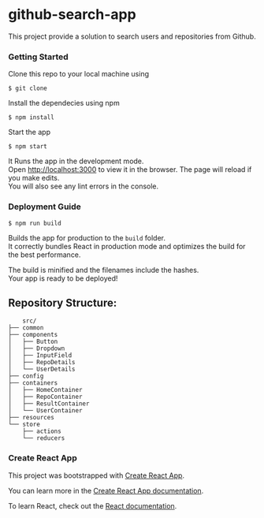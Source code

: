 # github-search-app

This project provide a solution to search users and repositories from Github.

### Getting Started

Clone this repo to your local machine using

```shell
$ git clone
```

Install the dependecies using npm

```shell
$ npm install
```

Start the app

```shell
$ npm start
```

It Runs the app in the development mode.\
Open [http://localhost:3000](http://localhost:3000) to view it in the browser.
The page will reload if you make edits.\
You will also see any lint errors in the console.

### Deployment Guide

```shell
$ npm run build
```

Builds the app for production to the `build` folder.\
It correctly bundles React in production mode and optimizes the build for the best performance.

The build is minified and the filenames include the hashes.\
Your app is ready to be deployed!

## Repository Structure:

        src/
    ├── common
    ├── components
    │   ├── Button
    │   ├── Dropdown
    │   ├── InputField
    │   ├── RepoDetails
    │   └── UserDetails
    ├── config
    ├── containers
    │   ├── HomeContainer
    │   ├── RepoContainer
    │   ├── ResultContainer
    │   └── UserContainer
    ├── resources
    └── store
        ├── actions
        └── reducers

### Create React App

This project was bootstrapped with [Create React App](https://github.com/facebook/create-react-app).

You can learn more in the [Create React App documentation](https://facebook.github.io/create-react-app/docs/getting-started).

To learn React, check out the [React documentation](https://reactjs.org/).
